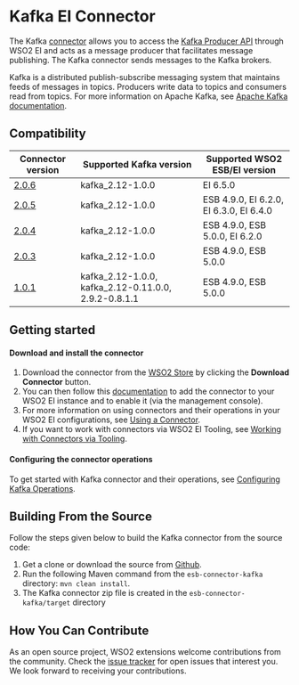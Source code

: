 # Kafka EI Connector

The Kafka [connector](https://docs.wso2.com/display/EI650/Working+with+Connectors) allows you to access the [Kafka 
Producer API](http://kafka.apache.org/documentation.html#producerapi) through WSO2 EI and acts as a message producer 
that facilitates message publishing. The Kafka connector sends messages to the Kafka brokers. 

Kafka is a distributed publish-subscribe messaging system that maintains feeds of messages in topics. Producers write
data to topics and consumers read from topics. For more information on Apache Kafka, see [Apache Kafka documentation](http://kafka.apache.org/documentation.html). 



## Compatibility

| Connector version | Supported Kafka version | Supported WSO2 ESB/EI version |
| ------------- | ---------------|------------- |
| [2.0.6](https://github.com/wso2-extensions/esb-connector-kafka/tree/org.wso2.carbon.connector.kafka-2.0.6) | kafka_2.12-1.0.0 | EI 6.5.0   |
| [2.0.5](https://github.com/wso2-extensions/esb-connector-kafka/tree/org.wso2.carbon.connector.kafka-2.0.5) | kafka_2.12-1.0.0 |ESB 4.9.0, EI 6.2.0, EI 6.3.0, EI 6.4.0 |
| [2.0.4](https://github.com/wso2-extensions/esb-connector-kafka/tree/org.wso2.carbon.connector.kafka-2.0.4) | kafka_2.12-1.0.0 |ESB 4.9.0, ESB 5.0.0, EI 6.2.0   |
| [2.0.3](https://github.com/wso2-extensions/esb-connector-kafka/tree/org.wso2.carbon.connector.kafka-2.0.3) | kafka_2.12-1.0.0|ESB 4.9.0, ESB 5.0.0   |
| [1.0.1](https://github.com/wso2-extensions/esb-connector-kafka/tree/org.wso2.carbon.connector.kafka-1.0.1) | kafka_2.12-1.0.0, kafka_2.12-0.11.0.0, 2.9.2-0.8.1.1 |ESB 4.9.0, ESB 5.0.0    |

## Getting started

#### Download and install the connector

1. Download the connector from the [WSO2 Store](https://store.wso2.com/store/assets/esbconnector/details/3fcaf309-1a69-4edf-870a-882bb76fdaa1) by clicking the **Download Connector** button.
2. You can then follow this [documentation](https://docs.wso2.com/display/EI650/Working+with+Connectors+via+the+Management+Console) to add the connector to your WSO2 EI instance and to enable it (via the management console).
3. For more information on using connectors and their operations in your WSO2 EI configurations, see [Using a Connector](https://docs.wso2.com/display/EI650/Using+a+Connector).
4. If you want to work with connectors via WSO2 EI Tooling, see [Working with Connectors via Tooling](https://docs.wso2.com/display/EI650/Working+with+Connectors+via+Tooling).

#### Configuring the connector operations

To get started with Kafka connector and their operations, see [Configuring Kafka Operations](docs/config.md).

## Building From the Source

Follow the steps given below to build the Kafka connector from the source code:

1. Get a clone or download the source from [Github](https://github.com/wso2-extensions/esb-connector-kafka).
2. Run the following Maven command from the `esb-connector-kafka` directory: `mvn clean install`.
3. The Kafka connector zip file is created in the `esb-connector-kafka/target` directory

## How You Can Contribute

As an open source project, WSO2 extensions welcome contributions from the community.
Check the [issue tracker](https://github.com/wso2-extensions/esb-connector-kafka/issues) for open issues that interest you. We look forward to receiving your contributions.
